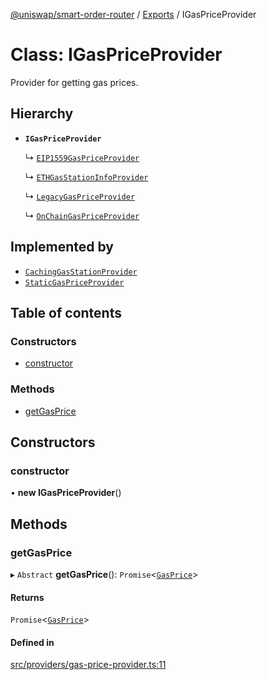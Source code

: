 [@uniswap/smart-order-router](../README.md) / [Exports](../modules.md) / IGasPriceProvider

# Class: IGasPriceProvider

Provider for getting gas prices.

## Hierarchy

- **`IGasPriceProvider`**

  ↳ [`EIP1559GasPriceProvider`](EIP1559GasPriceProvider.md)

  ↳ [`ETHGasStationInfoProvider`](ETHGasStationInfoProvider.md)

  ↳ [`LegacyGasPriceProvider`](LegacyGasPriceProvider.md)

  ↳ [`OnChainGasPriceProvider`](OnChainGasPriceProvider.md)

## Implemented by

- [`CachingGasStationProvider`](CachingGasStationProvider.md)
- [`StaticGasPriceProvider`](StaticGasPriceProvider.md)

## Table of contents

### Constructors

- [constructor](IGasPriceProvider.md#constructor)

### Methods

- [getGasPrice](IGasPriceProvider.md#getgasprice)

## Constructors

### constructor

• **new IGasPriceProvider**()

## Methods

### getGasPrice

▸ `Abstract` **getGasPrice**(): `Promise`<[`GasPrice`](../modules.md#gasprice)\>

#### Returns

`Promise`<[`GasPrice`](../modules.md#gasprice)\>

#### Defined in

[src/providers/gas-price-provider.ts:11](https://github.com/Uniswap/smart-order-router/blob/10190c3/src/providers/gas-price-provider.ts#L11)
